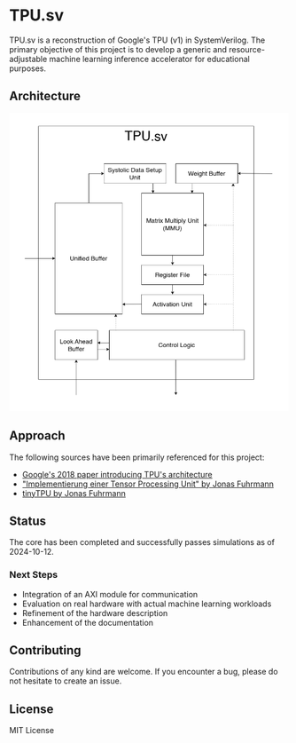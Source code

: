 # TPU.sv

TPU.sv is a reconstruction of Google's TPU (v1) in SystemVerilog. The primary objective of this project is to develop a generic and resource-adjustable machine learning inference accelerator for educational purposes.

## Architecture

![architecture_diagram](doc/tpusv.png.png)

## Approach

The following sources have been primarily referenced for this project:

- [Google's 2018 paper introducing TPU's architecture](https://arxiv.org/abs/1704.04760)
- ["Implementierung einer Tensor Processing Unit" by Jonas Fuhrmann](https://reposit.haw-hamburg.de/handle/20.500.12738/8527)
- [tinyTPU by Jonas Fuhrmann](https://github.com/jofrfu/tinyTPU/)

## Status

The core has been completed and successfully passes simulations as of 2024-10-12.

### Next Steps

- Integration of an AXI module for communication
- Evaluation on real hardware with actual machine learning workloads
- Refinement of the hardware description
- Enhancement of the documentation

## Contributing

Contributions of any kind are welcome. If you encounter a bug, please do not hesitate to create an issue.

## License

MIT License